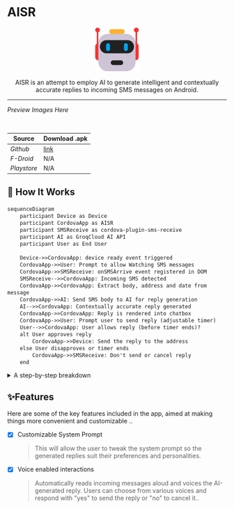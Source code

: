 # AISR



<p align="center">
  <img width="100" height="100" src="https://github.com/MurageKabui/AISR/blob/main/AISR.png?raw=true"><br>
</p>

<p align="center">
	AISR is an attempt to employ AI to generate intelligent and contextually accurate replies to incoming SMS messages on Android.
</p>

---

 *Preview Images Here*

<br>

|  Source | Download .apk |
|---------|----------|
| *Github* | [link](www.githhub.com) |
| *F-Droid* | N/A |
| *Playstore* | N/A |

## 🤔 How It Works

```mermaid
sequenceDiagram
    participant Device as Device
    participant CordovaApp as AISR
    participant SMSReceive as cordova-plugin-sms-receive
    participant AI as GroqCloud AI API
    participant User as End User

    Device->>CordovaApp: device ready event triggered
    CordovaApp->>User: Prompt to allow Watching SMS messages
    CordovaApp->>SMSReceive: onSMSArrive event registered in DOM
    SMSReceive-->>CordovaApp: Incoming SMS detected
    CordovaApp->>CordovaApp: Extract body, address and date from message
    CordovaApp->>AI: Send SMS body to AI for reply generation
    AI-->>CordovaApp: Contextually accurate reply generated
    CordovaApp->>CordovaApp: Reply is rendered into chatbox
    CordovaApp->>User: Prompt user to send reply (adjustable timer)
    User-->>CordovaApp: User allows reply (before timer ends)?
    alt User approves reply
        CordovaApp->>Device: Send the reply to the address
    else User disapproves or timer ends
        CordovaApp->>SMSReceive: Don't send or cancel reply
    end
```

<details>

   <summary>A step-by-step breakdown</summary>
  
  
   1. **Device Initialization**: 
       - The app is launched, `deviceready` event is fired, it signifies the app is ready to interact with native plugins and features via cordova.
    
   2. **Registering the SMS Listener**:
       - After firing the `deviceready` event, if SMS watching is allowed, an event listener ``onSMSArrive`` from ``cordova-plugin-sms-receive`` is registered. This listener is responsible for detecting incoming SMS messages on the host device.
       
       > This is assuming that the Phone and SMS permission is allowed.
    
   3. **Capturing Incoming SMS**:
       - When a new SMS message is detected, `onSMSArrive` event is triggered.  We proceed to extract the SMS data, specifically the message body, sender's address and the current date.
    
   4. **AI-Powered Response Generation**:
       - The extracted SMS body along with the last nth messages are sent to Groqcloud AI API for analysis in order to generate a contextually accurate reply.
       
       > A system prompt can be set-up to allow a personalized processing for the message.
    
   5. **User Interaction**:
       - After the AI generates a reply, the app prompts the user to review and approve the response. An adjustable timer is initiated, giving the user a specified amount of time to approve or modify the reply.
    
   6. **Automated Reply**:
       - If the user approves the AI-generated reply within the given time, the reply is sent back to the original sender.
       
       If the timer expires without user intervention, the app can either send the reply automatically or cancel the operation based on predefined settings.
  
</details>

## ✨Features

Here are some of the key features included in the app, aimed at making things more convenient and customizable ..

* [x] Customizable System Prompt
    > This will allow the user to tweak the system prompt so the generated replies suit their preferences and personalities.

* [x] Voice enabled interactions
    > Automatically reads incoming messages aloud and voices the AI-generated reply. Users can choose from various voices and respond with "yes" to send the reply or "no" to cancel it..
